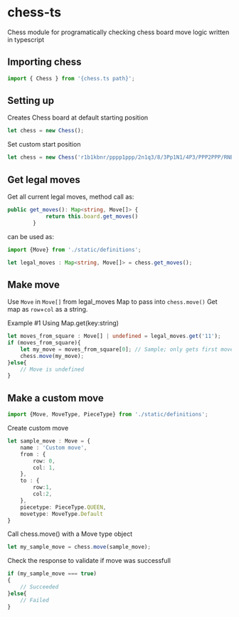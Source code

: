 # chess-ts
Chess module for programatically checking chess board move logic written in typescript

## Importing chess
```typescript
import { Chess } from '{chess.ts path}';
```

## Setting up
Creates Chess board at default starting position
```typescript
let chess = new Chess();
```

Set custom start position
```typescript
let chess = new Chess('r1b1kbnr/pppp1ppp/2n1q3/8/3Pp1N1/4P3/PPP2PPP/RNBQKB1R w KQkq - 1 6');
```

## Get legal moves
Get all current legal moves, method call as:
```typescript
public get_moves(): Map<string, Move[]> {
            return this.board.get_moves()
        }
```
can be used as:
```typescript
import {Move} from './static/definitions';

let legal_moves : Map<string, Move[]> = chess.get_moves();
```

## Make move
Use `Move` in `Move[]` from legal_moves Map to pass into `chess.move()`
Get map as `row`+`col` as a string.

Example #1 Using Map.get(key:string)
```typescript
let moves_from_square : Move[] | undefined = legal_moves.get('11');
if (moves_from_square){
    let my_move = moves_from_square[0]; // Sample; only gets first move
    chess.move(my_move);
}else{
    // Move is undefined
}
```

## Make a custom move
```typescript
import {Move, MoveType, PieceType} from './static/definitions';
```
Create custom move
```typescript
let sample_move : Move = {
    name : 'Custom move',
    from : {
        row: 0,
        col: 1,
    },
    to : {
        row:1,
        col:2,
    },
    piecetype: PieceType.QUEEN,
    movetype: MoveType.Default
}
```
Call chess.move() with a Move type object
```typescript
let my_sample_move = chess.move(sample_move);
```
Check the response to validate if move was successfull
```typescript
if (my_sample_move === true)
{
    // Succeeded
}else{
    // Failed
}
```
